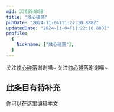 ```yaml
---
mid: 336554838
title: "烛心碰落"
pubDate: "2024-11-04T11:22:10.888Z"
updatedDate: "2024-11-04T11:22:10.888Z"
profile:
  {
    Nickname: ["烛心碰落"],
  }
---
```


关注[烛心碰落](https://space.bilibili.com/336554838)谢谢喵~ 关注[烛心碰落](https://space.bilibili.com/336554838)谢谢喵~

## 此条目有待补充
你可以在[这里](https://github.com/Yuhanawa/VTuber.ICU-Content/edit/master/v/烛心碰落/index.md)编辑本文
